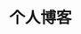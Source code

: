 # 个人博客

<template>
  <view class="test">
    <view class="header">测试</view>
    <mescroll-uni
      ref="mescrollRef"
      :scrollet="true"
      @init="mescrollInit"
      @down="refreshChange"
      @up="loadChange"
      :down="down"
      :up="up"
      :bottom="0"
      :top="88"
      :fixed="true"
    >
      <view class="ul">
        <view class="li" v-for="item in dataList" :key="item.id">
          测试 {{ item.id }}
        </view>
      </view>
    </mescroll-uni>
  </view>
</template>

<script lang="ts">
import { Vue, Component } from "vue-property-decorator";

@Component({})
export default class Test extends Vue {
  params = {
    _page: 1,
    _per_page: 10,
  };
  dataList = [];
  mescroll = null;
  mescrollInit(mescroll) {
    this.mescroll = mescroll;
  }

  down = {
    auto: false,
  };

  up = {
    auto: false,
    textNoMore: "-- 我也是有底线的 --",
    toTop: {
      bottom: 120,
      right: 28,
    },
    onScroll: true,
  };

  refreshChange() {
    this.params._page = 1;
    this.mescroll.removeEmpty();
    this.mescroll.showDownScroll();
    this.getList();
  }

  loadChange() {
    this.params._page++;
    this.getList();
  }

  async getList() {
    try {
      const result = await uni.request({
        url: `http://localhost:3000/posts?_page=${this.params._page}`,
      });

      const { data } = result[1];

      const isMore = Boolean(data.next);
      const isEmpty = (list) => {
        if (!list.length) {
          this.mescroll.endUpScroll(false);
          this.mescroll.endDownScroll();
          this.mescroll.showEmpty();
        } else {
          this.mescroll.endSuccess(20, isMore);
        }
      };

      if (this.params._page === 1) {
        this.dataList = data.data;
        isEmpty(this.dataList);
      } else {
        this.dataList = [...this.dataList, ...data.data];
        isEmpty(this.dataList);
      }
    } catch (error) {
      console.log(error);
    }
  }

  onShow() {
    this.getList();
  }
}
</script>

<style lang="scss">
.header {
  height: 88rpx;
  display: flex;
  align-items: center;
  justify-content: center;
  background: #ccc;
}
</style>
